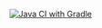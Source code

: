 [![Java CI with Gradle](https://github.com/KateBakhtina/ru.netology.selenium/actions/workflows/gradle.yaml/badge.svg)](https://github.com/KateBakhtina/ru.netology.selenium/actions/workflows/gradle.yaml)